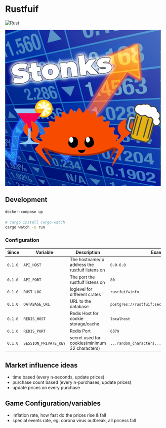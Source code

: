 # Rustfuif

![Rust](https://github.com/BartWillems/rustfuif/workflows/Rust/badge.svg?branch=master)

![alt text](logo.png "Rustfuif Logo")

## Development

``` bash
docker-compose up

# cargo install cargo-watch
cargo watch -x run
```

### Configuration

| Since   | Variable              | Description                                     | Example                                         | Default                          |
| ------- | --------------------- | ----------------------------------------------- | ----------------------------------------------- | -------------------------------- |
| `0.1.0` | `API_HOST`            | The hostname/ip address the rustfuif listens on | `0.0.0.0`                                       | `localhost`                      |
| `0.1.0` | `API_PORT`            | The port the rustfuif listens on                | `80`                                            | `8080`                           |
| `0.1.0` | `RUST_LOG`            | loglevel for different crates                   | `rustfuif=info`                                 | `rustfuif=debug,actix_web=debug` |
| `0.1.0` | `DATABASE_URL`        | URL to the database                             | `postgres://rustfuif:secret@127.0.0.1/rustfuif` | ``                               |
| `0.1.0` | `REDIS_HOST`          | Redis Host for cookie storage/cache             | `localhost`                                     | ``                               |
| `0.1.0` | `REDIS_PORT`          | Redis Port                                      | `6379`                                          | ``                               |
| `0.1.0` | `SESSION_PRIVATE_KEY` | secret used for cookies(minimum 32 characters)  | `...random_characters...`                       | ``                               |

## Market influence ideas

* time based (every n-seconds, update prices)
* purchase count based (every n-purchases, update prices)
* update prices on every purchase

## Game Configuration/variables

* inflation rate, how fast do the prices rise & fall
* special events rate, eg: corona virus outbreak, all pricess fall